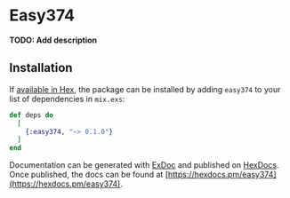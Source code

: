 # Easy374

**TODO: Add description**

## Installation

If [available in Hex](https://hex.pm/docs/publish), the package can be installed
by adding `easy374` to your list of dependencies in `mix.exs`:

```elixir
def deps do
  [
    {:easy374, "~> 0.1.0"}
  ]
end
```

Documentation can be generated with [ExDoc](https://github.com/elixir-lang/ex_doc)
and published on [HexDocs](https://hexdocs.pm). Once published, the docs can
be found at [https://hexdocs.pm/easy374](https://hexdocs.pm/easy374).

